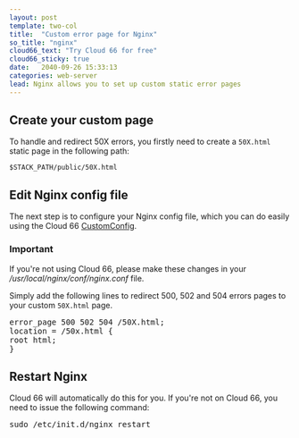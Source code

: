 ```yaml
---
layout: post
template: two-col
title:  "Custom error page for Nginx"
so_title: "nginx"
cloud66_text: "Try Cloud 66 for free"
cloud66_sticky: true
date:   2040-09-26 15:33:13
categories: web-server
lead: Nginx allows you to set up custom static error pages
---
```





## Create your custom page

To handle and redirect 50X errors, you firstly need to create a <code>50X.html</code> static page in the following path:

<code>$STACK&#95;PATH/public/50X.html</code>

## Edit Nginx config file

The next step is to configure your Nginx config file, which you can do easily using the Cloud 66 [CustomConfig](/stack-features/custom-config.html).

<div class="notice">
		<h3>Important</h3>
		<p>If you're not using Cloud 66, please make these changes in your <i>/usr/local/nginx/conf/nginx.conf</i> file. </p>
</div>

Simply add the following lines to redirect 500, 502 and 504 errors pages to your custom <code>50X.html</code> page.

<pre class="terminal">
error&#95;page 500 502 504 /50X.html;
location = /50x.html {
root html;
}
</pre>

## Restart Nginx

Cloud 66 will automatically do this for you. If you're not on Cloud 66, you need to issue the following command:

<p>
<kbd>sudo /etc/init.d/nginx restart</kbd>
</p>
